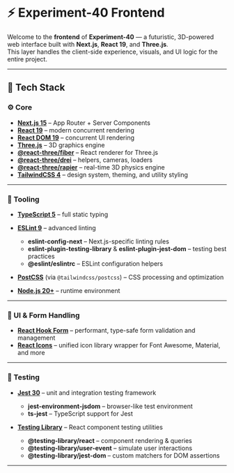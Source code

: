 # ⚡ Experiment-40 Frontend

Welcome to the **frontend** of **Experiment-40** — a futuristic, 3D-powered web interface built with **Next.js**, **React 19**, and **Three.js**.  
This layer handles the client-side experience, visuals, and UI logic for the entire project.

---

## 🧩 Tech Stack

### ⚙️ Core

* **[Next.js 15](https://nextjs.org/)** – App Router + Server Components
* **[React 19](https://react.dev/)** – modern concurrent rendering
* **[React DOM 19](https://react.dev/reference/react-dom)** – concurrent UI rendering
* **[Three.js](https://threejs.org/)** – 3D graphics engine
* **[@react-three/fiber](https://docs.pmnd.rs/react-three-fiber)** – React renderer for Three.js
* **[@react-three/drei](https://github.com/pmndrs/drei)** – helpers, cameras, loaders
* **[@react-three/rapier](https://github.com/pmndrs/react-three-rapier)** – real-time 3D physics engine
* **[TailwindCSS 4](https://tailwindcss.com/)** – design system, theming, and utility styling

---

### 🧰 Tooling

* **[TypeScript 5](https://www.typescriptlang.org/)** – full static typing
* **[ESLint 9](https://eslint.org/)** – advanced linting

  * **eslint-config-next** – Next.js-specific linting rules
  * **eslint-plugin-testing-library** & **eslint-plugin-jest-dom** – testing best practices
  * **@eslint/eslintrc** – ESLint configuration helpers
* **[PostCSS](https://postcss.org/)** (via `@tailwindcss/postcss`) – CSS processing and optimization
* **[Node.js 20+](https://nodejs.org/)** – runtime environment

---

### 🧩 UI & Form Handling

* **[React Hook Form](https://react-hook-form.com/)** – performant, type-safe form validation and management
* **[React Icons](https://react-icons.github.io/react-icons/)** – unified icon library wrapper for Font Awesome, Material, and more

---

### 🧪 Testing

* **[Jest 30](https://jestjs.io/)** – unit and integration testing framework

  * **jest-environment-jsdom** – browser-like test environment
  * **ts-jest** – TypeScript support for Jest
* **[Testing Library](https://testing-library.com/docs/react-testing-library/intro/)** – React component testing utilities

  * **@testing-library/react** – component rendering & queries
  * **@testing-library/user-event** – simulate user interactions
  * **@testing-library/jest-dom** – custom matchers for DOM assertions

---